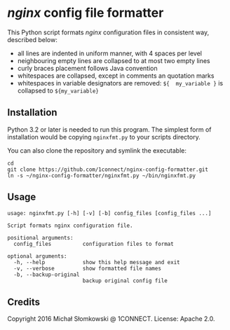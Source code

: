 # *nginx* config file formatter

This Python script formats *nginx* configuration files in consistent
way, described below:

* all lines are indented in uniform manner, with 4 spaces per level
* neighbouring empty lines are collapsed to at most two empty lines
* curly braces placement follows Java convention
* whitespaces are collapsed, except in comments an quotation marks
* whitespaces in variable designators are removed: `${  my_variable }` is collapsed to `${my_variable}`

## Installation

Python 3.2 or later is needed to run this program. The simplest form
of installation would be copying `nginxfmt.py` to your scripts directory.

You can also clone the repository and symlink the executable:

```
cd
git clone https://github.com/1connect/nginx-config-formatter.git
ln -s ~/nginx-config-formatter/nginxfmt.py ~/bin/nginxfmt.py
```

## Usage

```
usage: nginxfmt.py [-h] [-v] [-b] config_files [config_files ...]

Script formats nginx configuration file.

positional arguments:
  config_files          configuration files to format

optional arguments:
  -h, --help            show this help message and exit
  -v, --verbose         show formatted file names
  -b, --backup-original
                        backup original config file
```

## Credits

Copyright 2016 Michał Słomkowski @ 1CONNECT. License: Apache 2.0.
